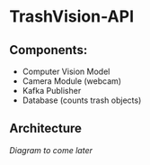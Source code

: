 # TrashVision-API
## Components:
- Computer Vision Model
- Camera Module (webcam)
- Kafka Publisher
- Database (counts trash objects)
## Architecture
*Diagram to come later*
